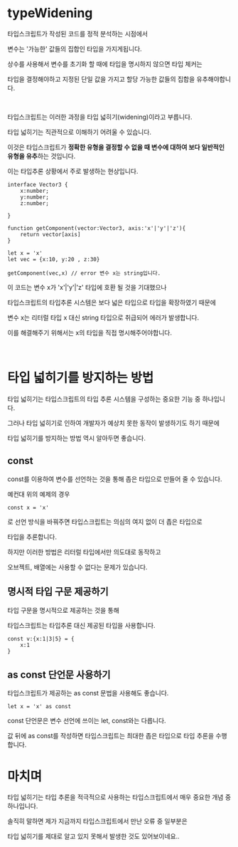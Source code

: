 # typeWidening

타입스크립트가 작성된 코드를 정적 분석하는 시점에서

변수는 '가능한' 값들의 집합인 타입을 가지게됩니다.

상수를 사용해서 변수를 초기화 할 때에 타입을 명시하지 않으면 타입 체커는

타입을 결정해야하고 지정된 단일 값을 가지고 할당 가능한 값들의 집합을 유추해야합니다.


<br/>

타입스크립트는 이러한 과정을 타입 넓히기(widening)이라고 부릅니다.

타입 넓히기는 직관적으로 이해하기 어려울 수 있습니다.

이것은 타입스크립트가 **정확한 유형을 결정할 수 없을 때 변수에 대하여 보다 일반적인 유형을 유추**하는 것입니다.

이는 타입추론 상황에서 주로 발생하는 현상입니다.

```tsx
interface Vector3 {
    x:number;
    y:number;
    z:number;

}

function getComponent(vector:Vector3, axis:'x'|'y'|'z'){
    return vector[axis]
}

let x = 'x'
let vec = {x:10, y:20 , z:30}

getComponent(vec,x) // error 변수 x는 string입니다.
```

이 코드는 변수 x가 'x'|'y'|'z' 타입에 호환 될 것을 기대했으나

타입스크립트의 타입추론 시스템은 보다 넓은 타입으로 타입을 확장하였기 때문에

변수 x는 리터럴 타입 x 대신 string 타입으로 취급되어 에러가 발생합니다.

이를 해결해주기 위해서는 x의 타입을 직접 명시해주어야합니다.

<br/>

# 타입 넓히기를 방지하는 방법

타입 넓히기는 타입스크립트의 타입 추론 시스템을 구성하는 중요한 기능 중 하나입니다.

그러나 타입 넓히기로 인하여 개발자가 예상치 못한 동작이 발생하기도 하기 때문에

타입 넓히기를 방지하는 방법 역시 알아두면 좋습니다.

## const

const를 이용하여 변수를 선언하는 것을 통해 좁은 타입으로 만들어 줄 수 있습니다.

예컨대 위의 예제의 경우 

```tsx
const x = 'x'
```

로 선언 방식을 바꿔주면 타입스크립트는 의심의 여지 없이 더 좁은 타입으로

타입을 추론합니다.


하지만 이러한 방법은 리터럴 타입에서만 의도대로 동작하고

오브젝트, 배열에는 사용할 수 없다는 문제가 있습니다.

## 명시적 타입 구문 제공하기

타입 구문을 명시적으로 제공하는 것을 통해

타입스크립트는 타입추론 대신 제공된 타입을 사용합니다.

```tsx
const v:{x:1|3|5} = {
    x:1
}
```


## as const 단언문 사용하기

타입스크립트가 제공하는 as const 문법을 사용해도 좋습니다.

```tsx
let x = 'x' as const
```

const 단언문은 변수 선언에 쓰이는 let, const와는 다릅니다.

값 뒤에 as const를 작성하면 타입스크립트는 최대한 좁은 타입으로 타입 추론을 수행합니다.

# 마치며

타입 넓히기는 타입 추론을 적극적으로 사용하는 타입스크립트에서 매우 중요한 개념 중 하나입니다.

솔직히 말하면 제가 지금까지 타입스크립트에서 만난 오류 중 일부분은

타입 넓히기를 제대로 알고 있지 못해서 발생한 것도 있어보이네요..


